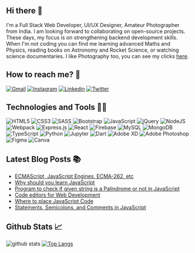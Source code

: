 ## Hi there 👋

I'm a Full Stack Web Developer, UI/UX Designer, Amateur Photographer from India. I am looking forward to collaborating on open-source projects. These days, my focus is on strengthening backend development skills. When I'm not coding you can find me learning advanced Maths and Physics, reading books on Astronomy and Rocket Science, or watching science documentaries. I like Photography too, you can see my clicks [here](https://500px.com/p/suyashpurwar4035).

## How to reach me? 🤙

[![Gmail](https://img.shields.io/badge/Gmail-D14836?style=for-the-badge&logo=gmail&logoColor=white)](https://suyashpurwar4035@gmail.com) [![Instagram](https://img.shields.io/badge/Instagram-E4405F?style=for-the-badge&logo=instagram&logoColor=white)](https://www.instagram.com/purwar.suyash/) [![Linkedin](https://img.shields.io/badge/LinkedIn-0077B5?style=for-the-badge&logo=linkedin&logoColor=white)](https://www.linkedin.com/in/suyash-purwar/) [![Twitter](https://img.shields.io/badge/Twitter-1DA1F2?style=for-the-badge&logo=twitter&logoColor=white)](https://mobile.twitter.com/suyashpurwar06)

## Technologies and Tools 👨‍💻

<img alt="HTML5" src="https://img.shields.io/badge/html5-%23E34F26.svg?style=for-the-badge&logo=html5&logoColor=white"/> <img alt="CSS3" src="https://img.shields.io/badge/css3-%231572B6.svg?style=for-the-badge&logo=css3&logoColor=white"/> <img alt="SASS" src="https://img.shields.io/badge/SASS-hotpink.svg?style=for-the-badge&logo=SASS&logoColor=white"/> <img alt="Bootstrap" src="https://img.shields.io/badge/bootstrap-%23563D7C.svg?style=for-the-badge&logo=bootstrap&logoColor=white"/> <img alt="JavaScript" src="https://img.shields.io/badge/javascript-%23323330.svg?style=for-the-badge&logo=javascript&logoColor=%23F7DF1E"/> <img alt="jQuery" src="https://img.shields.io/badge/jquery-%230769AD.svg?style=for-the-badge&logo=jquery&logoColor=white"/> <img alt="NodeJS" src="https://img.shields.io/badge/node.js-%2343853D.svg?style=for-the-badge&logo=node-dot-js&logoColor=white"/> <img alt="Webpack" src="https://img.shields.io/badge/webpack-%238DD6F9.svg?style=for-the-badge&logo=webpack&logoColor=black" /> <img alt="Express.js" src="https://img.shields.io/badge/express.js-%23404d59.svg?style=for-the-badge&logo=express&logoColor=%2361DAFB"/> <img alt="React" src="https://img.shields.io/badge/react-%2320232a.svg?style=for-the-badge&logo=react&logoColor=%2361DAFB"/> <img alt="Firebase" src="https://img.shields.io/badge/firebase-%23039BE5.svg?style=for-the-badge&logo=firebase"/> <img alt="MySQL" src="https://img.shields.io/badge/mysql-%2300f.svg?style=for-the-badge&logo=mysql&logoColor=white"/> <img alt="MongoDB" src ="https://img.shields.io/badge/MongoDB-%234ea94b.svg?style=for-the-badge&logo=mongodb&logoColor=white"/> <img alt="TypeScript" src="https://img.shields.io/badge/typescript-%23007ACC.svg?style=for-the-badge&logo=typescript&logoColor=white"/> <img alt="Python" src="https://img.shields.io/badge/python-%2314354C.svg?style=for-the-badge&logo=python&logoColor=white"/> <img alt="Jupyter" src="https://img.shields.io/badge/Jupyter-%23F37626.svg?style=for-the-badge&logo=Jupyter&logoColor=white" /> <img alt="Dart" src="https://img.shields.io/badge/dart-%230175C2.svg?style=for-the-badge&logo=dart&logoColor=white"/> <img alt="Adobe XD" src="https://img.shields.io/badge/adobexd-%23FF26BE.svg?style=for-the-badge&logo=adobexd&logoColor=white"/> <img alt="Adobe Photoshop" src="https://img.shields.io/badge/adobephotoshop-%2331A8FF.svg?style=for-the-badge&logo=adobephotoshop&logoColor=white"/> <img alt="Figma" src="https://img.shields.io/badge/figma-%23F24E1E.svg?style=for-the-badge&logo=figma&logoColor=white"/> <img alt="Canva" src="https://img.shields.io/badge/Canva-%2300C4CC.svg?style=for-the-badge&logo=Canva&logoColor=white"/> 

## Latest Blog Posts 📚

- [ECMAScript, JavaScript Engines, ECMA-262, etc](https://codepumpkin.com/ecmascript-javascript-engines-ecma-262-etc/)
- [Why should you learn JavaScript](https://codepumpkin.com/why-should-we-learn-javascript/)
- [Program to check if given string is a Palindrome or not in JavaScript](https://codepumpkin.com/palindrome-string-javascript/)
- [Code editors for Web Development](https://codepumpkin.com/code-editors-for-web-development/)
- [Where to place JavaScript Code](https://codepumpkin.com/where-to-place-javascript-code/)
- [Statements, Semicolons, and Comments in JavaScript](https://codepumpkin.com/statements-semicolons-and-comments-in-javascript/)

## Github Stats 📈

![github stats](https://github-readme-stats.vercel.app/api?username=suyash-purwar&&show_icons=true&count_private=true&theme=radical&hide_border=true&custom_title=Suyash's%20Github%20Stats) [![Top Langs](https://github-readme-stats.vercel.app/api/top-langs/?username=suyash-purwar&layout=compact&theme=radical&hide_border=true&langs_count=8)](https://github.com/anuraghazra/github-readme-stats)
